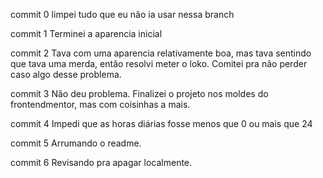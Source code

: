 commit 0
    limpei tudo que eu não ia usar nessa branch

commit 1
    Terminei a aparencia inicial

commit 2 
    Tava com uma aparencia relativamente boa, mas tava sentindo que tava uma merda, então resolvi meter o loko. Comitei pra não perder caso algo desse problema.

commit 3
    Não deu problema. Finalizei o projeto nos moldes do frontendmentor, mas com coisinhas a mais.
    
commit 4
    Impedi que as horas diárias fosse menos que 0 ou mais que 24

commit 5
    Arrumando o readme.

commit 6
    Revisando pra apagar localmente.
